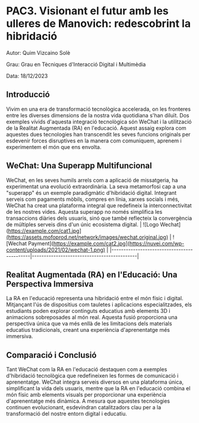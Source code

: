 # PAC3. Visionant el futur amb les ulleres de Manovich: redescobrint la hibridació
  Autor: Quim Vizcaino Solè

  Grau: Grau en Tècniques d'Interacció Digital i Multimèdia

  Data: 18/12/2023
  
## Introducció

Vivim en una era de transformació tecnològica accelerada, on les fronteres entre les diverses dimensions de la nostra vida quotidiana s'han diluït. Dos exemples vívids d'aquesta integració tecnològica són WeChat i la utilització de la Realitat Augmentada (RA) en l'educació. Aquest assaig explora com aquestes dues tecnologies han transcendit les seves funcions originals per esdevenir forces disruptives en la manera com comuniquem, aprenem i experimentem el món que ens envolta.

## WeChat: Una Superapp Multifuncional

WeChat, en les seves humils arrels com a aplicació de missatgeria, ha experimentat una evolució extraordinària. La seva metamorfosi cap a una "superapp" és un exemple paradigmàtic d'hibridació digital. Integrant serveis com pagaments mòbils, compres en línia, xarxes socials i més, WeChat ha creat una plataforma integral que redefineix la interconnectivitat de les nostres vides. Aquesta superapp no només simplifica les transaccions diàries dels usuaris, sinó que també reflecteix la convergència de múltiples serveis dins d'un únic ecosistema digital.
| ![Logo Wechat](https://example.com/cat1.jpg](https://assets.mofoprod.net/network/images/wechat.original.jpg) | ![Wechat Payment](https://example.com/cat2.jpg](https://nuvei.com/wp-content/uploads/2021/02/wechat-1.png) |
|--------------------------------------------|--------------------------------------------|

## Realitat Augmentada (RA) en l'Educació: Una Perspectiva Immersiva

La RA en l'educació representa una hibridació entre el món físic i digital. Mitjançant l'ús de dispositius com tauletes i aplicacions especialitzades, els estudiants poden explorar continguts educatius amb elements 3D i animacions sobreposades al món real. Aquesta fusió proporciona una perspectiva única que va més enllà de les limitacions dels materials educatius tradicionals, creant una experiència d'aprenentatge més immersiva.

## Comparació i Conclusió

Tant WeChat com la RA en l'educació destaquen com a exemples d'hibridació tecnològica que redefineixen les formes de comunicació i aprenentatge. WeChat integra serveis diversos en una plataforma única, simplificant la vida dels usuaris, mentre que la RA en l'educació combina el món físic amb elements visuals per proporcionar una experiència d'aprenentatge més dinàmica. A mesura que aquestes tecnologies continuen evolucionant, esdevindran catalitzadors clau per a la transformació del nostre entorn digital i educatiu.

